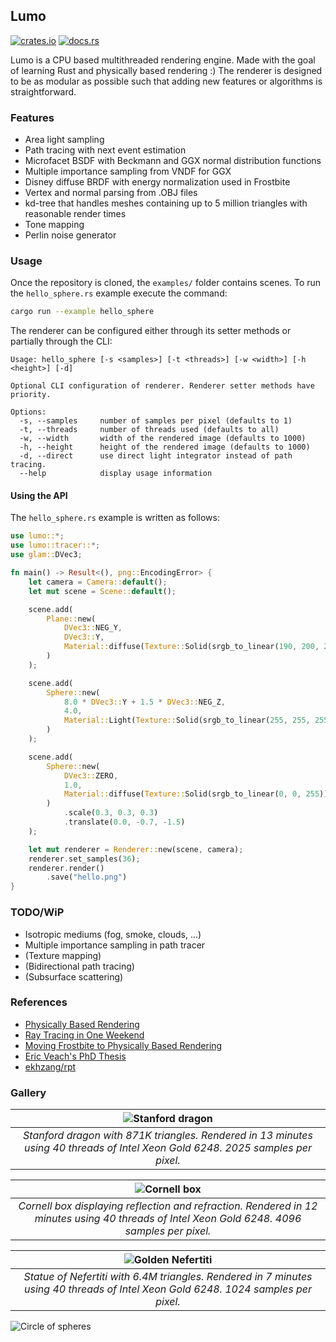 ## Lumo

[![crates.io](https://img.shields.io/crates/v/lumo)](https://crates.io/crates/lumo)
[![docs.rs](https://img.shields.io/docsrs/lumo)](https://docs.rs/lumo)


Lumo is a CPU based multithreaded rendering engine. Made with the goal of learning Rust and physically based rendering :) The renderer is designed to be as modular as possible such that adding new features or algorithms is straightforward.

### Features
* Area light sampling
* Path tracing with next event estimation
* Microfacet BSDF with Beckmann and GGX normal distribution functions
* Multiple importance sampling from VNDF for GGX
* Disney diffuse BRDF with energy normalization used in Frostbite
* Vertex and normal parsing from .OBJ files
* kd-tree that handles meshes containing up to 5 million triangles with reasonable render times
* Tone mapping
* Perlin noise generator

### Usage
Once the repository is cloned, the `examples/` folder contains scenes. To run the `hello_sphere.rs` example execute the command:

```bash
cargo run --example hello_sphere
```

The renderer can be configured either through its setter methods or partially through the CLI:

```
Usage: hello_sphere [-s <samples>] [-t <threads>] [-w <width>] [-h <height>] [-d]

Optional CLI configuration of renderer. Renderer setter methods have priority.

Options:
  -s, --samples     number of samples per pixel (defaults to 1)
  -t, --threads     number of threads used (defaults to all)
  -w, --width       width of the rendered image (defaults to 1000)
  -h, --height      height of the rendered image (defaults to 1000)
  -d, --direct      use direct light integrator instead of path tracing.
  --help            display usage information
```

#### Using the API

The `hello_sphere.rs` example is written as follows:

```rust
use lumo::*;
use lumo::tracer::*;
use glam::DVec3;

fn main() -> Result<(), png::EncodingError> {
    let camera = Camera::default();
    let mut scene = Scene::default();

    scene.add(
        Plane::new(
            DVec3::NEG_Y,
            DVec3::Y,
            Material::diffuse(Texture::Solid(srgb_to_linear(190, 200, 210)))
        )
    );

    scene.add(
        Sphere::new(
            8.0 * DVec3::Y + 1.5 * DVec3::NEG_Z,
            4.0,
            Material::Light(Texture::Solid(srgb_to_linear(255, 255, 255)))
        )
    );

    scene.add(
        Sphere::new(
            DVec3::ZERO,
            1.0,
            Material::diffuse(Texture::Solid(srgb_to_linear(0, 0, 255)))
        )
            .scale(0.3, 0.3, 0.3)
            .translate(0.0, -0.7, -1.5)
    );

    let mut renderer = Renderer::new(scene, camera);
    renderer.set_samples(36);
    renderer.render()
        .save("hello.png")
}
```

### TODO/WiP
* Isotropic mediums (fog, smoke, clouds, ...)
* Multiple importance sampling in path tracer
* (Texture mapping)
* (Bidirectional path tracing)
* (Subsurface scattering)

### References
* [Physically Based Rendering](https://www.pbr-book.org/)
* [Ray Tracing in One Weekend](https://raytracing.github.io/)
* [Moving Frostbite to Physically Based Rendering](https://seblagarde.files.wordpress.com/2015/07/course_notes_moving_frostbite_to_pbr_v32.pdf)
* [Eric Veach's PhD Thesis](http://graphics.stanford.edu/papers/veach_thesis/)
* [ekhzang/rpt](https://github.com/ekzhang/rpt)

### Gallery

| ![Stanford dragon](https://i.imgur.com/HiRojvC.png) |
|:--:|
| *Stanford dragon with 871K triangles. Rendered in 13 minutes using 40 threads of Intel Xeon Gold 6248. 2025 samples per pixel.* |

| ![Cornell box](https://i.imgur.com/TG4IjYo.png) |
|:--:|
| *Cornell box displaying reflection and refraction. Rendered in 12 minutes using 40 threads of Intel Xeon Gold 6248. 4096 samples per pixel.* |

| ![Golden Nefertiti](https://i.imgur.com/ze7OwaF.png) |
|:--:|
| *Statue of Nefertiti with 6.4M triangles. Rendered in 7 minutes using 40 threads of Intel Xeon Gold 6248. 1024 samples per pixel.* |

![Circle of spheres](https://i.imgur.com/3FnSev8.png)
